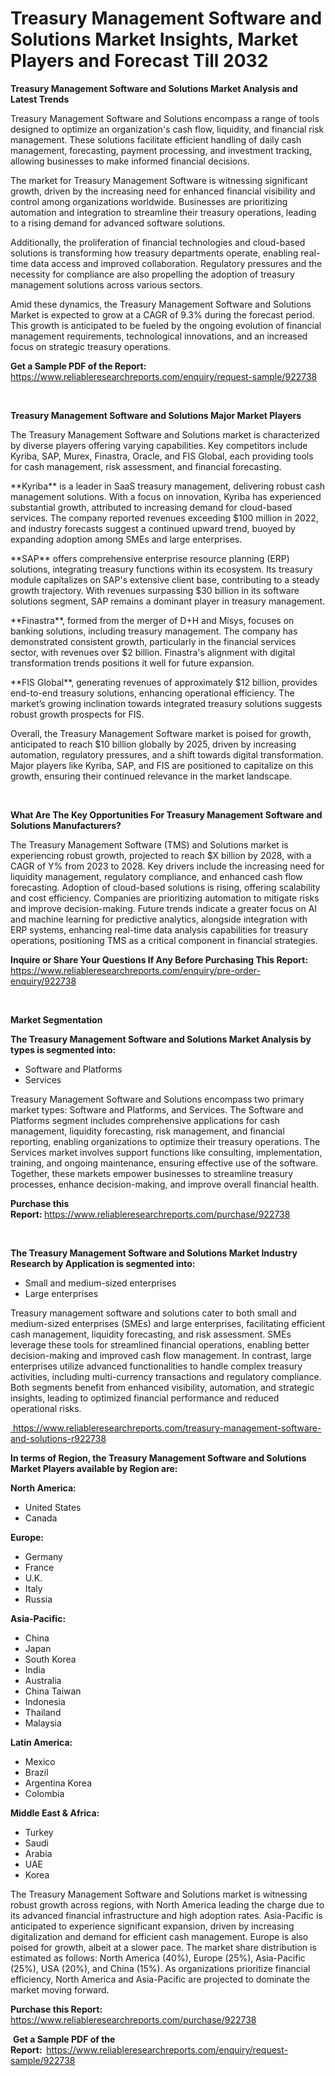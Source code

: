 <p><h1>Treasury Management Software and Solutions Market Insights, Market Players and Forecast Till 2032</h1></p><p><strong>Treasury Management Software and Solutions Market Analysis and Latest Trends</strong></p>
<p><p>Treasury Management Software and Solutions encompass a range of tools designed to optimize an organization's cash flow, liquidity, and financial risk management. These solutions facilitate efficient handling of daily cash management, forecasting, payment processing, and investment tracking, allowing businesses to make informed financial decisions. </p><p>The market for Treasury Management Software is witnessing significant growth, driven by the increasing need for enhanced financial visibility and control among organizations worldwide. Businesses are prioritizing automation and integration to streamline their treasury operations, leading to a rising demand for advanced software solutions.</p><p>Additionally, the proliferation of financial technologies and cloud-based solutions is transforming how treasury departments operate, enabling real-time data access and improved collaboration. Regulatory pressures and the necessity for compliance are also propelling the adoption of treasury management solutions across various sectors.</p><p>Amid these dynamics, the Treasury Management Software and Solutions Market is expected to grow at a CAGR of 9.3% during the forecast period. This growth is anticipated to be fueled by the ongoing evolution of financial management requirements, technological innovations, and an increased focus on strategic treasury operations.</p></p>
<p><strong>Get a Sample PDF of the Report:&nbsp;</strong> <a href="https://www.reliableresearchreports.com/enquiry/request-sample/922738?utm_campaign=2287&utm_medium=2&utm_source=Github&utm_content=ia&utm_term=18042025&utm_id=treasury-management-software-and-solutions">https://www.reliableresearchreports.com/enquiry/request-sample/922738</a></p>
<p>&nbsp;</p>
<p><strong>Treasury Management Software and Solutions Major Market Players</strong></p>
<p><p>The Treasury Management Software and Solutions market is characterized by diverse players offering varying capabilities. Key competitors include Kyriba, SAP, Murex, Finastra, Oracle, and FIS Global, each providing tools for cash management, risk assessment, and financial forecasting.</p><p>**Kyriba** is a leader in SaaS treasury management, delivering robust cash management solutions. With a focus on innovation, Kyriba has experienced substantial growth, attributed to increasing demand for cloud-based services. The company reported revenues exceeding $100 million in 2022, and industry forecasts suggest a continued upward trend, buoyed by expanding adoption among SMEs and large enterprises.</p><p>**SAP** offers comprehensive enterprise resource planning (ERP) solutions, integrating treasury functions within its ecosystem. Its treasury module capitalizes on SAP's extensive client base, contributing to a steady growth trajectory. With revenues surpassing $30 billion in its software solutions segment, SAP remains a dominant player in treasury management.</p><p>**Finastra**, formed from the merger of D+H and Misys, focuses on banking solutions, including treasury management. The company has demonstrated consistent growth, particularly in the financial services sector, with revenues over $2 billion. Finastra's alignment with digital transformation trends positions it well for future expansion.</p><p>**FIS Global**, generating revenues of approximately $12 billion, provides end-to-end treasury solutions, enhancing operational efficiency. The market’s growing inclination towards integrated treasury solutions suggests robust growth prospects for FIS.</p><p>Overall, the Treasury Management Software market is poised for growth, anticipated to reach $10 billion globally by 2025, driven by increasing automation, regulatory pressures, and a shift towards digital transformation. Major players like Kyriba, SAP, and FIS are positioned to capitalize on this growth, ensuring their continued relevance in the market landscape.</p></p>
<p>&nbsp;</p>
<p><strong>What Are The Key Opportunities For Treasury Management Software and Solutions Manufacturers?</strong></p>
<p><p>The Treasury Management Software (TMS) and Solutions market is experiencing robust growth, projected to reach $X billion by 2028, with a CAGR of Y% from 2023 to 2028. Key drivers include the increasing need for liquidity management, regulatory compliance, and enhanced cash flow forecasting. Adoption of cloud-based solutions is rising, offering scalability and cost efficiency. Companies are prioritizing automation to mitigate risks and improve decision-making. Future trends indicate a greater focus on AI and machine learning for predictive analytics, alongside integration with ERP systems, enhancing real-time data analysis capabilities for treasury operations, positioning TMS as a critical component in financial strategies.</p></p>
<p><strong>Inquire or Share Your Questions If Any Before Purchasing This Report:</strong> <a href="https://www.reliableresearchreports.com/enquiry/pre-order-enquiry/922738?utm_campaign=2287&utm_medium=2&utm_source=Github&utm_content=ia&utm_term=18042025&utm_id=treasury-management-software-and-solutions">https://www.reliableresearchreports.com/enquiry/pre-order-enquiry/922738</a></p>
<p>&nbsp;</p>
<p><strong>Market Segmentation</strong></p>
<p><strong>The Treasury Management Software and Solutions Market Analysis by types is segmented into:</strong></p>
<p><ul><li>Software and Platforms</li><li>Services</li></ul></p>
<p><p>Treasury Management Software and Solutions encompass two primary market types: Software and Platforms, and Services. The Software and Platforms segment includes comprehensive applications for cash management, liquidity forecasting, risk management, and financial reporting, enabling organizations to optimize their treasury operations. The Services market involves support functions like consulting, implementation, training, and ongoing maintenance, ensuring effective use of the software. Together, these markets empower businesses to streamline treasury processes, enhance decision-making, and improve overall financial health.</p></p>
<p><strong>Purchase this Report:&nbsp;</strong><a href="https://www.reliableresearchreports.com/purchase/922738?utm_campaign=2287&utm_medium=2&utm_source=Github&utm_content=ia&utm_term=18042025&utm_id=treasury-management-software-and-solutions">https://www.reliableresearchreports.com/purchase/922738</a></p>
<p>&nbsp;</p>
<p><strong>The Treasury Management Software and Solutions Market Industry Research by Application is segmented into:</strong></p>
<p><ul><li>Small and medium-sized enterprises</li><li>Large enterprises</li></ul></p>
<p><p>Treasury management software and solutions cater to both small and medium-sized enterprises (SMEs) and large enterprises, facilitating efficient cash management, liquidity forecasting, and risk assessment. SMEs leverage these tools for streamlined financial operations, enabling better decision-making and improved cash flow management. In contrast, large enterprises utilize advanced functionalities to handle complex treasury activities, including multi-currency transactions and regulatory compliance. Both segments benefit from enhanced visibility, automation, and strategic insights, leading to optimized financial performance and reduced operational risks.</p></p>
<p><a href="https://www.reliableresearchreports.com/treasury-management-software-and-solutions-r922738?utm_campaign=2287&utm_medium=2&utm_source=Github&utm_content=ia&utm_term=18042025&utm_id=treasury-management-software-and-solutions">&nbsp;https://www.reliableresearchreports.com/treasury-management-software-and-solutions-r922738</a></p>
<p><strong>In terms of Region, the Treasury Management Software and Solutions Market Players available by Region are:</strong></p>
<p>
    <p> <strong> North America: </strong>
        <ul>
            <li>United States</li>
            <li>Canada</li>
        </ul>
        </p> 
    <p> <strong> Europe: </strong>
        <ul>
            <li>Germany</li>
            <li>France</li>
            <li>U.K.</li>
            <li>Italy</li>
            <li>Russia</li>
        </ul>
        </p> 
    <p> <strong> Asia-Pacific: </strong>
        <ul>
            <li>China</li>
            <li>Japan</li>
            <li>South Korea</li>
            <li>India</li>
            <li>Australia</li>
            <li>China Taiwan</li>
            <li>Indonesia</li>
            <li>Thailand</li>
            <li>Malaysia</li>
        </ul>
        </p> 
    <p> <strong> Latin America: </strong>
        <ul>
            <li>Mexico</li>
            <li>Brazil</li>
            <li>Argentina Korea</li>
            <li>Colombia</li>
        </ul>
        </p> 
    <p> <strong> Middle East & Africa: </strong>
        <ul>
            <li>Turkey</li>
            <li>Saudi</li>
            <li>Arabia</li>
            <li>UAE</li>
            <li>Korea</li>
        </ul>
    </p>
    </p>
<p><p>The Treasury Management Software and Solutions market is witnessing robust growth across regions, with North America leading the charge due to its advanced financial infrastructure and high adoption rates. Asia-Pacific is anticipated to experience significant expansion, driven by increasing digitalization and demand for efficient cash management. Europe is also poised for growth, albeit at a slower pace. The market share distribution is estimated as follows: North America (40%), Europe (25%), Asia-Pacific (25%), USA (20%), and China (15%). As organizations prioritize financial efficiency, North America and Asia-Pacific are projected to dominate the market moving forward.</p></p>
<p><strong>Purchase this Report: </strong><a href="https://www.reliableresearchreports.com/purchase/922738?utm_campaign=2287&utm_medium=2&utm_source=Github&utm_content=ia&utm_term=18042025&utm_id=treasury-management-software-and-solutions">https://www.reliableresearchreports.com/purchase/922738</a></p>
<p>&nbsp;<strong>Get a Sample PDF of the Report:&nbsp;&nbsp;</strong><a href="https://www.reliableresearchreports.com/enquiry/request-sample/922738?utm_campaign=2287&utm_medium=2&utm_source=Github&utm_content=ia&utm_term=18042025&utm_id=treasury-management-software-and-solutions">https://www.reliableresearchreports.com/enquiry/request-sample/922738</a></p>
<p><strong></strong></p>
<p><p></p><p></p><p></p></p>
